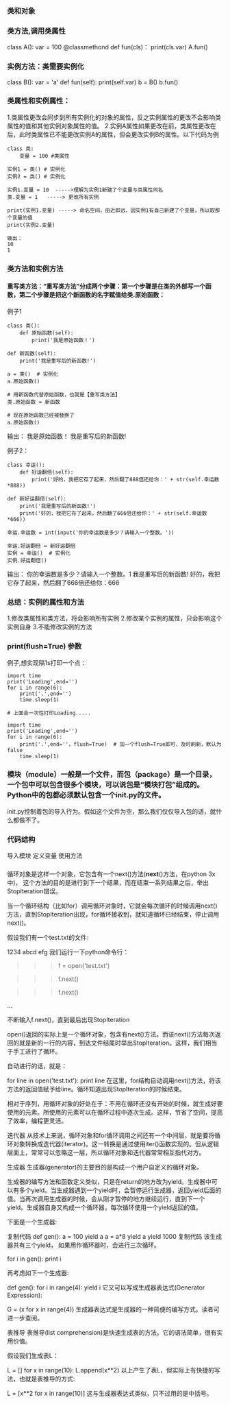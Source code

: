 ### 类和对象

### 类方法,调用类属性
class A():
    var = 100
    @classmethond
    def fun(cls)：
        print(cls.var)
A.fun()

### 实例方法：类需要实例化
class B():
  var = 'a'
  def fun(self):
      print(self.var)
b = B()
b.fun()

### 类属性和实例属性：
1.类属性更改会同步到所有实例化的对象的属性，反之实例属性的更改不会影响类属性的值和其他实例对象属性的值。
2.实例A属性如果更改在前，类属性更改在后，此时类属性已不能更改实例A的属性，但会更改实例B的属性。以下代码为例
```
class 类:
    变量 = 100 #类属性

实例1 = 类() # 实例化
实例2 = 类() # 实例化

实例1.变量 = 10  ----->理解为实例1新建了个变量与类属性同名
类.变量 = 1   -----> 更改所有实例

print(实例1.变量) -----> 命名空间，由近即远，因实例1有自己新建了个变量，所以取那个变量的值
print(实例2.变量)

输出：
10
1
```
### 类方法和实例方法

#### 重写类方法：“重写类方法”分成两个步骤：第一个步骤是在类的外部写一个函数，第二个步骤是把这个新函数的名字赋值给类.原始函数：
例子1
```
class 类():
    def 原始函数(self):
        print('我是原始函数！')

def 新函数(self):
    print('我是重写后的新函数!')

a = 类()  # 实例化
a.原始函数()

# 用新函数代替原始函数，也就是【重写类方法】
类.原始函数 = 新函数

# 现在原始函数已经被替换了
a.原始函数()

```
输出：
我是原始函数！
我是重写后的新函数!


例子2：
```
class 幸运():
    def 好运翻倍(self):
        print('好的，我把它存了起来，然后翻了888倍还给你：' + str(self.幸运数*888))

def 新好运翻倍(self):
    print('我是重写后的新函数!')
    print('好的，我把它存了起来，然后翻了666倍还给你：' + str(self.幸运数*666))

幸运.幸运数 = int(input('你的幸运数是多少？请输入一个整数。'))

幸运.好运翻倍 = 新好运翻倍
实例 = 幸运()  # 实例化
实例.好运翻倍()
```
输出：
你的幸运数是多少？请输入一个整数。1
我是重写后的新函数!
好的，我把它存了起来，然后翻了666倍还给你：666

### 总结：实例的属性和方法
1.修改类属性和类方法，将会影响所有实例
2.修改某个实例的属性，只会影响这个实例自身
3.不能修改实例的方法

### print(flush=True) 参数

例子,想实现隔1s打印一个点：
```
import time
print('Loading',end='')
for i in range(6):
    print('.',end='')
    time.sleep(1)

# 上面会一次性打印Loading.....

import time
print('Loading',end='')
for i in range(6):
    print('.',end=''，flush=True)  # 加一个flush=True即可，及时刷新，默认为false
    time.sleep(1)
```
### 模块（module）一般是一个文件，而包（package）是一个目录，一个包中可以包含很多个模块，可以说包是“模块打包”组成的。Python中的包都必须默认包含一个init.py的文件。
init.py控制着包的导入行为。假如这个文件为空，那么我们仅仅导入包的话，就什么都做不了。

### 代码结构
导入模块
定义变量
使用方法

### 
循环对象是这样一个对象，它包含有一个next()方法(__next__()方法，在python 3x中)， 这个方法的目的是进行到下一个结果，而在结束一系列结果之后，举出StopIteration错误。

当一个循环结构（比如for）调用循环对象时，它就会每次循环的时候调用next()方法，直到StopIteration出现，for循环接收到，就知道循环已经结束，停止调用next()。

假设我们有一个test.txt的文件:

1234
abcd
efg
我们运行一下python命令行：

>>>f = open('test.txt')

>>>f.next()

>>>f.next()

...


不断输入f.next()，直到最后出现StopIteration

open()返回的实际上是一个循环对象，包含有next()方法。而该next()方法每次返回的就是新的一行的内容，到达文件结尾时举出StopIteration。这样，我们相当于手工进行了循环。

自动进行的话，就是：

for line in open('test.txt'):
    print line
在这里，for结构自动调用next()方法，将该方法的返回值赋予给line。循环知道出现StopIteration的时候结束。

 

相对于序列，用循环对象的好处在于：不用在循环还没有开始的时候，就生成好要使用的元素。所使用的元素可以在循环过程中逐次生成。这样，节省了空间，提高了效率，编程更灵活。

 

迭代器
从技术上来说，循环对象和for循环调用之间还有一个中间层，就是要将循环对象转换成迭代器(iterator)。这一转换是通过使用iter()函数实现的。但从逻辑层面上，常常可以忽略这一层，所以循环对象和迭代器常常相互指代对方。

 

生成器
生成器(generator)的主要目的是构成一个用户自定义的循环对象。

生成器的编写方法和函数定义类似，只是在return的地方改为yield。生成器中可以有多个yield。当生成器遇到一个yield时，会暂停运行生成器，返回yield后面的值。当再次调用生成器的时候，会从刚才暂停的地方继续运行，直到下一个yield。生成器自身又构成一个循环器，每次循环使用一个yield返回的值。

 

下面是一个生成器:

复制代码
def gen():
    a = 100
    yield a
    a = a*8
    yield a
    yield 1000
复制代码
该生成器共有三个yield， 如果用作循环器时，会进行三次循环。

for i in gen():
    print i
 

再考虑如下一个生成器:

def gen():
    for i in range(4):
        yield i
它又可以写成生成器表达式(Generator Expression):

G = (x for x in range(4))
生成器表达式是生成器的一种简便的编写方式。读者可进一步查阅。

 

表推导
表推导(list comprehension)是快速生成表的方法。它的语法简单，很有实用价值。

 

假设我们生成表L：

L = []
for x in range(10):
    L.append(x**2)
以上产生了表L，但实际上有快捷的写法，也就是表推导的方式:

L = [x**2 for x in range(10)]
这与生成器表达式类似，只不过用的是中括号。
